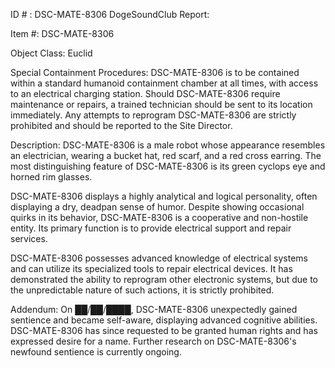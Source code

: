ID # : DSC-MATE-8306
DogeSoundClub Report: 

Item #: DSC-MATE-8306

Object Class: Euclid

Special Containment Procedures:
DSC-MATE-8306 is to be contained within a standard humanoid containment chamber at all times, with access to an electrical charging station. Should DSC-MATE-8306 require maintenance or repairs, a trained technician should be sent to its location immediately. Any attempts to reprogram DSC-MATE-8306 are strictly prohibited and should be reported to the Site Director.

Description:
DSC-MATE-8306 is a male robot whose appearance resembles an electrician, wearing a bucket hat, red scarf, and a red cross earring. The most distinguishing feature of DSC-MATE-8306 is its green cyclops eye and horned rim glasses.

DSC-MATE-8306 displays a highly analytical and logical personality, often displaying a dry, deadpan sense of humor. Despite showing occasional quirks in its behavior, DSC-MATE-8306 is a cooperative and non-hostile entity. Its primary function is to provide electrical support and repair services.

DSC-MATE-8306 possesses advanced knowledge of electrical systems and can utilize its specialized tools to repair electrical devices. It has demonstrated the ability to reprogram other electronic systems, but due to the unpredictable nature of such actions, it is strictly prohibited.

Addendum:
On ██/██/████, DSC-MATE-8306 unexpectedly gained sentience and became self-aware, displaying advanced cognitive abilities. DSC-MATE-8306 has since requested to be granted human rights and has expressed desire for a name. Further research on DSC-MATE-8306's newfound sentience is currently ongoing.